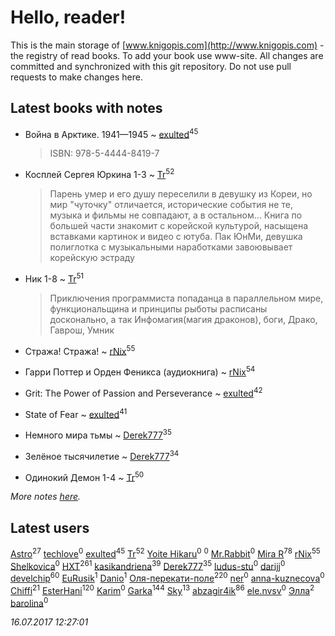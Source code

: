 # Hello, reader!
This is the main storage of [www.knigopis.com](http://www.knigopis.com) - the registry of read books.
To add your book use www-site. All changes are committed and synchronized with this git repository.
Do not use pull requests to make changes here.


## Latest books with notes
* Война в Арктике. 1941—1945 ~ [exulted](users/100/100599204551896265722-google)<sup>45</sup>
    > ISBN: 978-5-4444-8419-7

* Косплей Сергея Юркина 1-3 ~ [Tr](users/122/12282474-vkontakte)<sup>52</sup>
    > Парень умер и его душу переселили в девушку из Кореи, но мир "чуточку" отличается, исторические события не те, музыка и фильмы не совпадают, а в остальном...
    > Книга по большей части знакомит с корейской культурой, насыщена вставками картинок и видео с ютуба. Пак ЮнМи, девушка полиглотка с музыкальными наработками завоювывает корейскую эстраду

* Ник 1-8 ~ [Tr](users/122/12282474-vkontakte)<sup>51</sup>
    > Приключения программиста попаданца в параллельном мире, функциональщина и принципы рыботы расписаны досконально, а так
    > Инфомагия(магия драконов), боги, Драко, Гаврош, Умник

* Стража! Стража! ~ [rNix](users/115/115622071-twitter)<sup>55</sup>

* Гарри Поттер и Орден Феникса (аудиокнига) ~ [rNix](users/115/115622071-twitter)<sup>54</sup>

* Grit: The Power of Passion and Perseverance ~ [exulted](users/100/100599204551896265722-google)<sup>42</sup>

* State of Fear ~ [exulted](users/100/100599204551896265722-google)<sup>41</sup>

* Немного мира тьмы ~ [Derek777](users/153/15386028-yandex)<sup>35</sup>

* Зелёное тысячилетие ~ [Derek777](users/153/15386028-yandex)<sup>34</sup>

* Одинокий Демон 1-4 ~ [Tr](users/122/12282474-vkontakte)<sup>50</sup>


_More notes [here](latest_books_with_notes.md)._


## Latest users
[Astro](users/282/282662025-vkontakte)<sup>27</sup> 
[techlove](users/118/118223498137459516526-google)<sup>0</sup> 
[exulted](users/100/100599204551896265722-google)<sup>45</sup> 
[Tr](users/122/12282474-vkontakte)<sup>52</sup> 
[Yoite Hikaru](users/237/237559775-vkontakte)<sup>0</sup> 
[](users/100/100409161-yandex)<sup>0</sup> 
[Mr.Rabbit](users/106/106767072785183342762-google)<sup>0</sup> 
[Mira R](users/103/103293621948650602575-google)<sup>78</sup> 
[rNix](users/115/115622071-twitter)<sup>55</sup> 
[Shelkovica](users/138/13839913-vkontakte)<sup>0</sup> 
[HXT](users/100/100002563462782-facebook)<sup>261</sup> 
[kasikandriena](users/152/152488954-vkontakte)<sup>39</sup> 
[Derek777](users/153/15386028-yandex)<sup>35</sup> 
[ludus-stu](users/278/278300225-yandex)<sup>0</sup> 
[darijj](users/308/30890874-vkontakte)<sup>0</sup> 
[develchip](users/852/85203415-vkontakte)<sup>60</sup> 
[EuRusik](users/178/1788922883-facebook)<sup>1</sup> 
[Danio](users/112/112694474287465491328-google)<sup>1</sup> 
[Оля-перекати-поле](users/108/10848515355906827860-mailru)<sup>220</sup> 
[ner](users/102/102526509209081648246-google)<sup>0</sup> 
[anna-kuznecova](users/169/169947386-vkontakte)<sup>0</sup> 
[Chiffi](users/105/105831994080785626680-google)<sup>21</sup> 
[EsterHani](users/305/30558181-vkontakte)<sup>120</sup> 
[Karim](users/151/1512667952125284-facebook)<sup>0</sup> 
[Garka](users/115/115753719718250012620-google)<sup>144</sup> 
[Sky](users/118/118049897850017649660-google)<sup>13</sup> 
[abzagir4ik](users/362/3621623-vkontakte)<sup>86</sup> 
[ele.nvsv](users/504/50498112-vkontakte)<sup>0</sup> 
[Элла](users/100/1002037069862545-facebook)<sup>2</sup> 
[barolina](users/111/111866341985603744943-google)<sup>0</sup> 


_16.07.2017 12:27:01_
